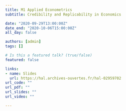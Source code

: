 ```yaml
---
title: M1 Applied Econometrics
subtitle: Credibility and Replicability in Economics

date: "2020-09-29T13:00:00Z"
date_end: "2020-10-06T15:00:00Z"
all_day: false

authors: [admin]
tags: []

# Is this a featured talk? (true/false)
featured: false

links:
- name: Slides
  url: https://hal.archives-ouvertes.fr/hal-02959702
url_code: ""
url_pdf: ""
url_slides: ""
url_video: ""

---
```

